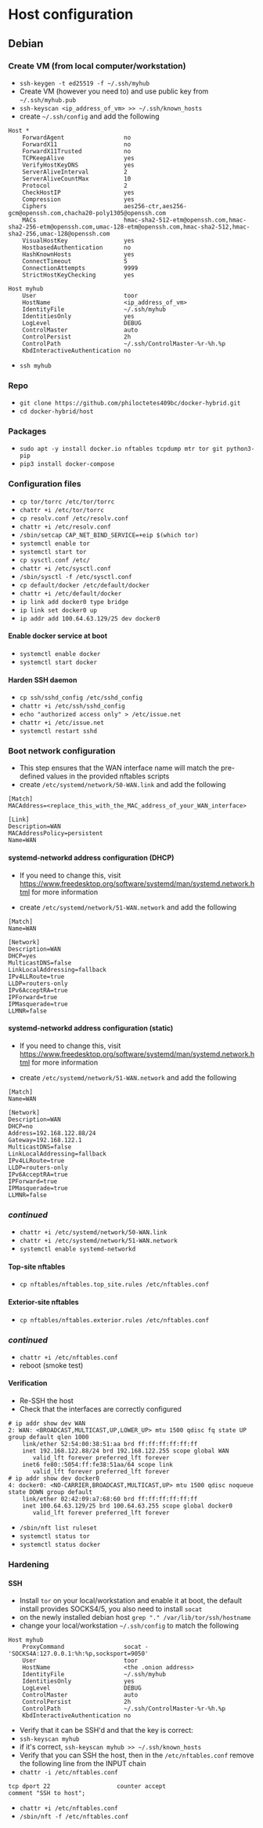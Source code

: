 # Host configuration

## Debian

### Create VM (from local computer/workstation)
- `ssh-keygen -t ed25519 -f ~/.ssh/myhub`
- Create VM (however you need to) and use public key from `~/.ssh/myhub.pub`
- `ssh-keyscan <ip_address_of_vm> >> ~/.ssh/known_hosts`
- create `~/.ssh/config` and add the following 

```
Host *
    ForwardAgent                 no
    ForwardX11                   no
    ForwardX11Trusted            no
    TCPKeepAlive                 yes
    VerifyHostKeyDNS             yes
    ServerAliveInterval          2
    ServerAliveCountMax          10
    Protocol                     2
    CheckHostIP                  yes
    Compression                  yes
    Ciphers                      aes256-ctr,aes256-gcm@openssh.com,chacha20-poly1305@openssh.com
    MACs                         hmac-sha2-512-etm@openssh.com,hmac-sha2-256-etm@openssh.com,umac-128-etm@openssh.com,hmac-sha2-512,hmac-sha2-256,umac-128@openssh.com
    VisualHostKey                yes
    HostbasedAuthentication      no
    HashKnownHosts               yes
    ConnectTimeout               5
    ConnectionAttempts           9999
    StrictHostKeyChecking        yes
    
Host myhub
    User                         toor
    HostName                     <ip_address_of_vm>
    IdentityFile                 ~/.ssh/myhub
    IdentitiesOnly               yes
    LogLevel                     DEBUG
    ControlMaster                auto
    ControlPersist               2h
    ControlPath                  ~/.ssh/ControlMaster-%r-%h.%p
    KbdInteractiveAuthentication no

```

- `ssh myhub`

### Repo 
- `git clone https://github.com/philoctetes409bc/docker-hybrid.git`
- `cd docker-hybrid/host`

### Packages 
- `sudo apt -y install docker.io nftables tcpdump mtr tor git python3-pip`
- `pip3 install docker-compose`

### Configuration files
- `cp tor/torrc /etc/tor/torrc`
- `chattr +i /etc/tor/torrc`
- `cp resolv.conf /etc/resolv.conf`
- `chattr +i /etc/resolv.conf`
- `/sbin/setcap CAP_NET_BIND_SERVICE=+eip $(which tor)`
- `systemctl enable tor`
- `systemctl start tor`
- `cp sysctl.conf /etc/`
- `chattr +i /etc/sysctl.conf`
- `/sbin/sysctl -f /etc/sysctl.conf`
- `cp default/docker /etc/default/docker`
- `chattr +i /etc/default/docker`
- `ip link add docker0 type bridge` 
- `ip link set docker0 up`
- `ip addr add 100.64.63.129/25 dev docker0`

#### Enable docker service at boot
- `systemctl enable docker`
- `systemctl start docker`

#### Harden SSH daemon
- `cp ssh/sshd_config /etc/sshd_config`
- `chattr +i /etc/ssh/sshd_config`
- `echo "authorized access only" > /etc/issue.net`
- `chattr +i /etc/issue.net`
- `systemctl restart sshd`

### Boot network configuration
- This step ensures that the WAN interface name will match the pre-defined values in the provided nftables scripts
- create `/etc/systemd/network/50-WAN.link` and add the following

```
[Match]
MACAddress=<replace_this_with_the_MAC_address_of_your_WAN_interface>

[Link]
Description=WAN
MACAddressPolicy=persistent 
Name=WAN

```
#### systemd-networkd address configuration (DHCP)
- If you need to change this, visit https://www.freedesktop.org/software/systemd/man/systemd.network.html for more information

- create `/etc/systemd/network/51-WAN.network` and add the following

```
[Match]
Name=WAN

[Network]
Description=WAN
DHCP=yes
MulticastDNS=false
LinkLocalAddressing=fallback
IPv4LLRoute=true
LLDP=routers-only
IPv6AcceptRA=true
IPForward=true
IPMasquerade=true
LLMNR=false
```

#### systemd-networkd address configuration (static)
- If you need to change this, visit https://www.freedesktop.org/software/systemd/man/systemd.network.html for more information

- create `/etc/systemd/network/51-WAN.network` and add the following

```
[Match]
Name=WAN

[Network]
Description=WAN
DHCP=no
Address=192.168.122.88/24
Gateway=192.168.122.1
MulticastDNS=false
LinkLocalAddressing=fallback
IPv4LLRoute=true
LLDP=routers-only
IPv6AcceptRA=true
IPForward=true
IPMasquerade=true
LLMNR=false
```

### *continued*
- `chattr +i /etc/systemd/network/50-WAN.link`
- `chattr +i /etc/systemd/network/51-WAN.network`
- `systemctl enable systemd-networkd`

#### Top-site nftables
- `cp nftables/nftables.top_site.rules /etc/nftables.conf`

#### Exterior-site nftables 
- `cp nftables/nftables.exterior.rules /etc/nftables.conf`

### *continued*
- `chattr +i /etc/nftables.conf`
- reboot (smoke test)

#### Verification
- Re-SSH the host
- Check that the interfaces are correctly configured

```
# ip addr show dev WAN
2: WAN: <BROADCAST,MULTICAST,UP,LOWER_UP> mtu 1500 qdisc fq state UP group default qlen 1000
    link/ether 52:54:00:38:51:aa brd ff:ff:ff:ff:ff:ff
    inet 192.168.122.88/24 brd 192.168.122.255 scope global WAN
       valid_lft forever preferred_lft forever
    inet6 fe80::5054:ff:fe38:51aa/64 scope link 
       valid_lft forever preferred_lft forever
# ip addr show dev docker0
4: docker0: <NO-CARRIER,BROADCAST,MULTICAST,UP> mtu 1500 qdisc noqueue state DOWN group default 
    link/ether 02:42:09:a7:68:60 brd ff:ff:ff:ff:ff:ff
    inet 100.64.63.129/25 brd 100.64.63.255 scope global docker0
       valid_lft forever preferred_lft forever
```

- `/sbin/nft list ruleset`
- `systemctl status tor`
- `systemctl status docker`

### Hardening 
#### SSH
- Install `tor` on your local/workstation and enable it at boot, the default install provides SOCKS4/5, you also need to install `socat`
- on the newly installed debian host `grep "." /var/lib/tor/ssh/hostname`
- change your local/workstation `~/.ssh/config` to match the following

```
Host myhub
    ProxyCommand                 socat - 'SOCKS4A:127.0.0.1:%h:%p,socksport=9050'
    User                         toor
    HostName                     <the .onion address>
    IdentityFile                 ~/.ssh/myhub
    IdentitiesOnly               yes
    LogLevel                     DEBUG
    ControlMaster                auto
    ControlPersist               2h
    ControlPath                  ~/.ssh/ControlMaster-%r-%h.%p
    KbdInteractiveAuthentication no
```
- Verify that it can be SSH'd and that the key is correct:
- `ssh-keyscan myhub`
- if it's correct, `ssh-keyscan myhub >> ~/.ssh/known_hosts`
- Verify that you can SSH the host, then in the `/etc/nftables.conf` remove the following line from the INPUT chain
- `chattr -i /etc/nftables.conf`

```
tcp dport 22                   counter accept                   comment "SSH to host";

```

- `chattr +i /etc/nftables.conf`
- `/sbin/nft -f /etc/nftables.conf`

